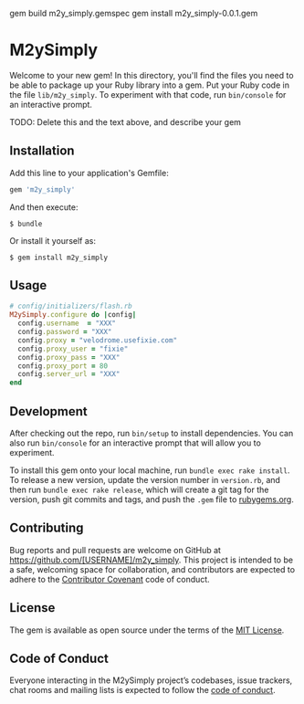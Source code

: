 gem build m2y_simply.gemspec
gem install m2y_simply-0.0.1.gem


# M2ySimply

Welcome to your new gem! In this directory, you'll find the files you need to be able to package up your Ruby library into a gem. Put your Ruby code in the file `lib/m2y_simply`. To experiment with that code, run `bin/console` for an interactive prompt.

TODO: Delete this and the text above, and describe your gem

## Installation

Add this line to your application's Gemfile:

```ruby
gem 'm2y_simply'
```

And then execute:

    $ bundle

Or install it yourself as:

    $ gem install m2y_simply

## Usage

```ruby
# config/initializers/flash.rb
M2ySimply.configure do |config|
  config.username  = "XXX"
  config.password = "XXX"
  config.proxy = "velodrome.usefixie.com"
  config.proxy_user = "fixie"
  config.proxy_pass = "XXX"
  config.proxy_port = 80
  config.server_url = "XXX"
end
```

## Development

After checking out the repo, run `bin/setup` to install dependencies. You can also run `bin/console` for an interactive prompt that will allow you to experiment.

To install this gem onto your local machine, run `bundle exec rake install`. To release a new version, update the version number in `version.rb`, and then run `bundle exec rake release`, which will create a git tag for the version, push git commits and tags, and push the `.gem` file to [rubygems.org](https://rubygems.org).

## Contributing

Bug reports and pull requests are welcome on GitHub at https://github.com/[USERNAME]/m2y_simply. This project is intended to be a safe, welcoming space for collaboration, and contributors are expected to adhere to the [Contributor Covenant](http://contributor-covenant.org) code of conduct.

## License

The gem is available as open source under the terms of the [MIT License](https://opensource.org/licenses/MIT).

## Code of Conduct

Everyone interacting in the M2ySimply project’s codebases, issue trackers, chat rooms and mailing lists is expected to follow the [code of conduct](https://github.com/[USERNAME]/m2y_simply/blob/master/CODE_OF_CONDUCT.md).
